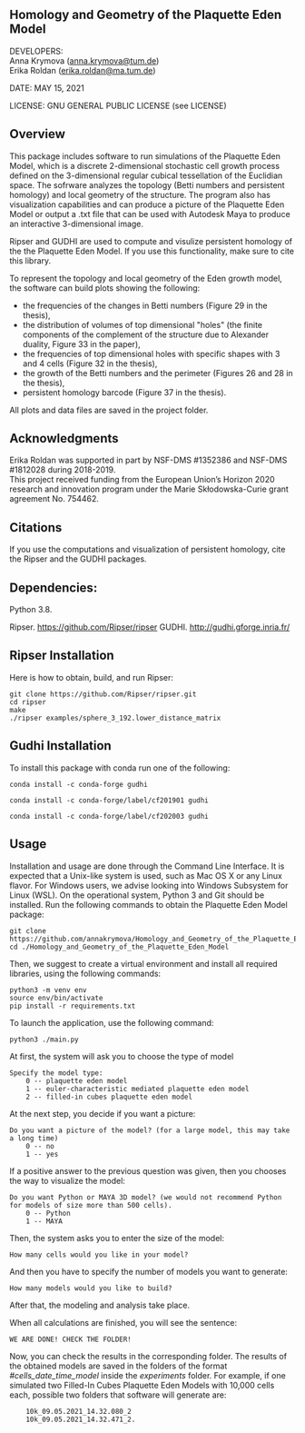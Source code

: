 ## Homology and Geometry of the Plaquette Eden Model


DEVELOPERS: <br />
Anna Krymova (anna.krymova@tum.de) <br />
Erika Roldan (erika.roldan@ma.tum.de) <br />


DATE: MAY 15, 2021

LICENSE: GNU GENERAL PUBLIC LICENSE (see LICENSE)

## Overview 
This package includes software to run simulations of the Plaquette Eden Model, which is a discrete 2-dimensional stochastic cell growth process defined on the 3-dimensional regular cubical tessellation of the Euclidian space.  The sofrware analyzes the topology (Betti numbers and persistent homology) and local geometry of the structure. 
The program also has visualization capabilities and can produce a picture of the Plaquette Eden Model or output a .txt file that can be used with Autodesk Maya to produce an interactive 3-dimensional image.

Ripser and GUDHI are used to compute and visulize persistent homology of the the Plaquette Eden Model. If you use this functionality, make sure to cite this library.

To represent the topology and local geometry of the Eden growth model, the software can build plots showing the following:
* the frequencies of the changes in Betti numbers (Figure 29 in the thesis),
* the distribution of volumes of top dimensional "holes" (the finite components of the complement of the structure due to Alexander duality, Figure 33 in the paper),
* the frequencies of top dimensional holes with specific shapes with 3 and 4 cells (Figure 32 in the thesis),
* the growth of the Betti numbers and the perimeter (Figures 26 and 28 in the thesis),
* persistent homology barcode (Figure 37 in the thesis).
 
All plots and data files are saved in the project folder.

## Acknowledgments
Erika Roldan was supported in part by NSF-DMS #1352386 and NSF-DMS #1812028 during 2018-2019. <br />
This project received funding from the European Union’s Horizon 2020 research and innovation program under the
Marie Skłodowska-Curie grant agreement No. 754462.

## Citations 

If you use the computations and visualization of persistent homology, cite the Ripser and the GUDHI packages.

## Dependencies:

Python 3.8.

Ripser. https://github.com/Ripser/ripser
GUDHI. http://gudhi.gforge.inria.fr/

## Ripser Installation

Here is how to obtain, build, and run Ripser:
```
git clone https://github.com/Ripser/ripser.git
cd ripser
make
./ripser examples/sphere_3_192.lower_distance_matrix
```

## Gudhi Installation

To install this package with conda run one of the following:
```
conda install -c conda-forge gudhi
```
```
conda install -c conda-forge/label/cf201901 gudhi
```
```
conda install -c conda-forge/label/cf202003 gudhi
```

## Usage
Installation and usage are done through the Command Line Interface. It is expected that a Unix-like system is used, such as Mac OS X or any Linux flavor. For Windows users, we advise looking into Windows Subsystem for Linux (WSL). On the operational system, Python 3 and Git should be installed. Run the following commands to obtain the Plaquette Eden Model package:
```
git clone https://github.com/annakrymova/Homology_and_Geometry_of_the_Plaquette_Eden_Model.git
cd ./Homology_and_Geometry_of_the_Plaquette_Eden_Model
```
Then, we suggest to create a virtual environment and install all required libraries, using the following commands:
```
python3 -m venv env
source env/bin/activate
pip install -r requirements.txt
```
To launch the application, use the following command:
```
python3 ./main.py
```

At first, the system will ask you to choose the type of model
```
Specify the model type: 
    0 -- plaquette eden model 
    1 -- euler-characteristic mediated plaquette eden model
    2 -- filled-in cubes plaquette eden model
```

At the next step, you decide if you want a picture:
```
Do you want a picture of the model? (for a large model, this may take a long time) 
    0 -- no 
    1 -- yes
```
If a positive answer to the previous question was given, then you chooses the way to visualize the model:
```
Do you want Python or MAYA 3D model? (we would not recommend Python for models of size more than 500 cells). 
    0 -- Python 
    1 -- MAYA
```
Then, the system asks you to enter the size of the model:
```
How many cells would you like in your model?
```
And then you have to specify the number of models you want to generate:
```
How many models would you like to build?
```

After that, the modeling and analysis take place.  

When all calculations are finished, you will see the sentence:
```
WE ARE DONE! CHECK THE FOLDER!
```
Now, you can check the results in the corresponding folder. The results of the obtained models are saved in the folders of the format *#cells_date_time_model* inside the *experiments* folder. For example, if one simulated two Filled-In Cubes Plaquette Eden Models with 10,000 cells each, possible two folders that software will generate are:
```
    10k_09.05.2021_14.32.080_2
    10k_09.05.2021_14.32.471_2.
```




